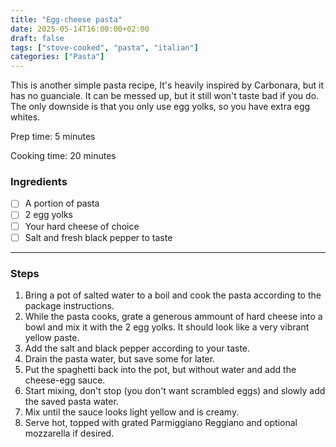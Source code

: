 ```yaml
---
title: "Egg-cheese pasta"
date: 2025-05-14T16:00:00+02:00
draft: false
tags: ["stove-cooked", "pasta", "italian"]
categories: ["Pasta"]
---
```


This is another simple pasta recipe, It's heavily inspired by Carbonara, but it has no guanciale. It can be messed up, but it still won't taste bad if you do. The only downside is that you only use egg yolks, so you have extra egg whites.

<div class="recipe" id="recipe">
Prep time: 5 minutes

Cooking time: 20 minutes

### Ingredients
- [ ] A portion of pasta
- [ ] 2 egg yolks
- [ ] Your hard cheese of choice
- [ ] Salt and fresh black pepper to taste
<hr>

### Steps
1. Bring a pot of salted water to a boil and cook the pasta according to the package instructions.
2. While the pasta cooks, grate a generous ammount of hard cheese into a bowl and mix it with the 2 egg yolks. It should look like a very vibrant yellow paste.
3. Add the salt and black pepper according to your taste.
4. Drain the pasta water, but save some for later.
5. Put the spaghetti back into the pot, but without water and add the cheese-egg sauce.
6. Start mixing, don't stop (you don't want scrambled eggs) and slowly add the saved pasta water.
7. Mix until the sauce looks light yellow and is creamy.
5. Serve hot, topped with grated Parmiggiano Reggiano and optional mozzarella if desired.
</div>
